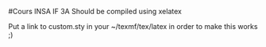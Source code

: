 #Cours INSA IF 3A
Should be compiled using xelatex

Put a link to custom.sty in your ~/texmf/tex/latex in order to make this works ;)

